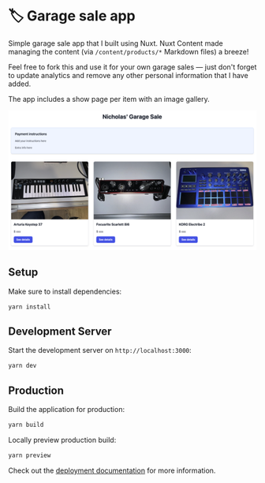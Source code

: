 # 🏷️ Garage sale app

Simple garage sale app that I built using Nuxt. Nuxt Content made managing the content (via `/content/products/*` Markdown files) a breeze!

Feel free to fork this and use it for your own garage sales — just don't forget to update analytics and remove any other personal information that I have added.

The app includes a show page per item with an image gallery.

![Garage Sale App Preview](./preview.png)

## Setup

Make sure to install dependencies:

```bash
yarn install
```

## Development Server

Start the development server on `http://localhost:3000`:

```bash
yarn dev
```

## Production

Build the application for production:

```bash
yarn build
```

Locally preview production build:

```bash
yarn preview
```

Check out the [deployment documentation](https://nuxt.com/docs/getting-started/deployment) for more information.
